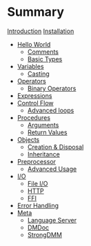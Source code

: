 # Summary

[Introduction](./introduction.md)
[Installation](./installation.md)

- [Hello World](./hello_world.md)
	- [Comments](./hello/comments.md)
	- [Basic Types](./hello/types.md)
- [Variables](./variables.md)
	- [Casting]()
- [Operators]()
	- [Binary Operators]()
- [Expressions]()
- [Control Flow]()
	- [Advanced loops]()
- [Procedures]()
	- [Arguments]()
	- [Return Values]()
- [Objects]()
	- [Creation & Disposal]()
	- [Inheritance]()
- [Preprocessor]()
	- [Advanced Usage]()
- [I/O]()
	- [File I/O]()
	- [HTTP]()
	- [FFI]()
- [Error Handling]()
- [Meta](./meta.md)
	- [Language Server](./meta/langserver.md)
	- [DMDoc](./meta/dmdoc.md)
	- [StrongDMM](./meta/strongdmm.md)
